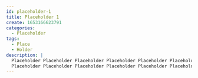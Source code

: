 ```yaml
---
id: placeholder-1
title: Placeholder 1
create: 1653166623791
categories:
  - Placeholder
tags:
  - Place
  - Holder
description: |
  Placeholder Placeholder Placeholder Placeholder Placeholder Placeholder Placeholder Placeholder Placeholder Placeholder Placeholder Placeholder
  Placeholder Placeholder Placeholder Placeholder Placeholder Placeholder Placeholder Placeholder Placeholder Placeholder Placeholder
---
```

